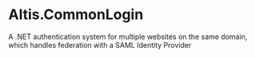 # Altis.CommonLogin
A .NET authentication system for multiple websites on the same domain, which handles federation with a SAML Identity Provider
